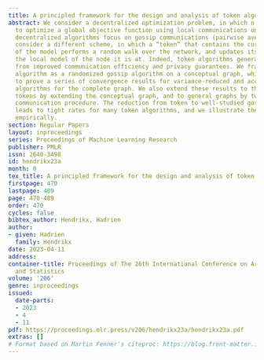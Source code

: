 ```yaml
---
title: A principled framework for the design and analysis of token algorithms
abstract: We consider a decentralized optimization problem, in which n nodes collaborate
  to optimize a global objective function using local communications only. While many
  decentralized algorithms focus on gossip communications (pairwise averaging), we
  consider a different scheme, in which a “token” that contains the current estimate
  of the model performs a random walk over the network, and updates its model using
  the local model of the node it is at. Indeed, token algorithms generally benefit
  from improved communication efficiency and privacy guarantees. We frame the token
  algorithm as a randomized gossip algorithm on a conceptual graph, which allows us
  to prove a series of convergence results for variance-reduced and accelerated token
  algorithms for the complete graph. We also extend these results to the case of multiple
  tokens by extending the conceptual graph, and to general graphs by tweaking the
  communication procedure. The reduction from token to well-studied gossip algorithms
  leads to tight rates for many token algorithms, and we illustrate their performance
  empirically.
section: Regular Papers
layout: inproceedings
series: Proceedings of Machine Learning Research
publisher: PMLR
issn: 2640-3498
id: hendrikx23a
month: 0
tex_title: A principled framework for the design and analysis of token algorithms
firstpage: 470
lastpage: 489
page: 470-489
order: 470
cycles: false
bibtex_author: Hendrikx, Hadrien
author:
- given: Hadrien
  family: Hendrikx
date: 2023-04-11
address:
container-title: Proceedings of The 26th International Conference on Artificial Intelligence
  and Statistics
volume: '206'
genre: inproceedings
issued:
  date-parts:
  - 2023
  - 4
  - 11
pdf: https://proceedings.mlr.press/v206/hendrikx23a/hendrikx23a.pdf
extras: []
# Format based on Martin Fenner's citeproc: https://blog.front-matter.io/posts/citeproc-yaml-for-bibliographies/
---
```

